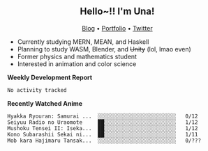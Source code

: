 <h2 align="center">
  Hello~!! I'm Una!
</h2>

<p align="center">
  <a href="https://anarchy.website/">Blog</a> &bull;
  <a href="https://una-ada.github.io/">Portfolio</a> &bull;
  <a href="https://twitter.com/xn__z7x">Twitter</a>
</p>

- Currently studying MERN, MEAN, and Haskell
- Planning to study WASM, Blender, and ~~Unity~~ (lol, lmao even)
- Former physics and mathematics student
- Interested in animation and color science

**Weekly Development Report**

<!--START_SECTION:waka-->

```txt
No activity tracked
```

<!--END_SECTION:waka-->

**Recently Watched Anime**

<!-- RECENT-ANIME:START -->

    Hyakka Ryouran: Samurai ...  ░░░░░░░░░░░░░░░░░░░░░░░░░   0/12
    Seiyuu Radio no Uraomote     ██░░░░░░░░░░░░░░░░░░░░░░░   1/12
    Mushoku Tensei II: Iseka...  ██░░░░░░░░░░░░░░░░░░░░░░░   1/12
    Kono Subarashii Sekai ni...  ██░░░░░░░░░░░░░░░░░░░░░░░   1/11
    Mob kara Hajimaru Tansak...  ░░░░░░░░░░░░░░░░░░░░░░░░░   0/???
<!-- RECENT-ANIME:END -->
